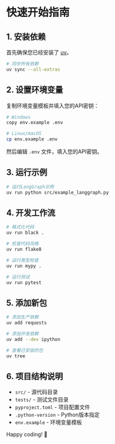 # 快速开始指南

## 1. 安装依赖

首先确保您已经安装了 [uv](https://github.com/astral-sh/uv)。

```bash
# 同步所有依赖
uv sync --all-extras
```

## 2. 设置环境变量

复制环境变量模板并填入您的API密钥：

```bash
# Windows
copy env.example .env

# Linux/macOS
cp env.example .env
```

然后编辑 `.env` 文件，填入您的API密钥。

## 3. 运行示例

```bash
# 运行LangGraph示例
uv run python src/example_langgraph.py
```

## 4. 开发工作流

```bash
# 格式化代码
uv run black .

# 检查代码风格
uv run flake8

# 运行类型检查
uv run mypy .

# 运行测试
uv run pytest
```

## 5. 添加新包

```bash
# 添加生产依赖
uv add requests

# 添加开发依赖
uv add --dev ipython

# 查看已安装的包
uv tree
```

## 6. 项目结构说明

- `src/` - 源代码目录
- `tests/` - 测试文件目录
- `pyproject.toml` - 项目配置文件
- `.python-version` - Python版本指定
- `env.example` - 环境变量模板

Happy coding! 🚀 